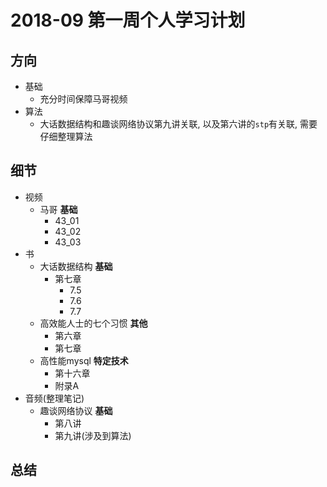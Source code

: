 # 2018-09 第一周个人学习计划

## 方向

* 基础
	* 充分时间保障马哥视频
* 算法
	* 大话数据结构和趣谈网络协议第九讲关联, 以及第六讲的`stp`有关联, 需要仔细整理算法

## 细节

* 视频
	* 马哥 **基础**
		* 43_01
		* 43_02
		* 43_03
* 书
	* 大话数据结构 **基础**
		* 第七章
			* 7.5
			* 7.6
			* 7.7
	* 高效能人士的七个习惯 **其他**
		* 第六章
		* 第七章
	* 高性能mysql **特定技术**
		* 第十六章
		* 附录A
* 音频(整理笔记)
	* 趣谈网络协议 **基础**
		* 第八讲
		* 第九讲(涉及到算法)

## 总结
